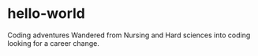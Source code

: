 # hello-world
Coding adventures
Wandered from Nursing and Hard sciences into coding
looking for a career change. 
